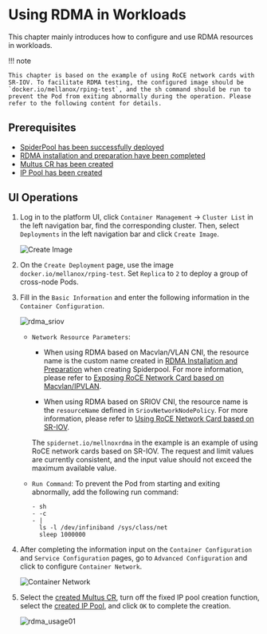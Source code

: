 # Using RDMA in Workloads

This chapter mainly introduces how to configure and use RDMA resources in workloads.

!!! note

    This chapter is based on the example of using RoCE network cards with SR-IOV. To facilitate RDMA testing, the configured image should be `docker.io/mellanox/rping-test`, and the sh command should be run to prevent the Pod from exiting abnormally during the operation. Please refer to the following content for details.

## Prerequisites

- [SpiderPool has been successfully deployed](../modules/spiderpool/install/install.md)
- [RDMA installation and preparation have been completed](../modules/spiderpool/install/rdmapara.md)
- [Multus CR has been created](multus-cr.md)
- [IP Pool has been created](./ippool/createpool.md)

## UI Operations

1. Log in to the platform UI, click `Container Management` -> `Cluster List` in the left navigation bar, find the corresponding cluster. Then, select `Deployments` in the left navigation bar and click `Create Image`.

    ![Create Image](https://docs.daocloud.io/daocloud-docs-images/docs/zh/docs/network/images/useippool01.png)

1. On the `Create Deployment` page, use the image `docker.io/mellanox/rping-test`. Set `Replica` to `2` to deploy a group of cross-node Pods.

1. Fill in the `Basic Information` and enter the following information in the `Container Configuration`.

    ![rdma_sriov](https://docs.daocloud.io/daocloud-docs-images/docs/zh/docs/network/images/rdma_sriov01.jpg)

    - `Network Resource Parameters`:
      
        - When using RDMA based on Macvlan/VLAN CNI, the resource name is the custom name created in [RDMA Installation and Preparation](install/rdmapara.md) when creating Spiderpool. For more information, please refer to [Exposing RoCE Network Card based on Macvlan/IPVLAN](rdmapara.md/#exposing-roce-network-card-based-on-macvlan-ipvlan).

        - When using RDMA based on SRIOV CNI, the resource name is the `resourceName` defined in `SriovNetworkNodePolicy`. For more information, please refer to [Using RoCE Network Card based on SR-IOV](../modules/spiderpool/install/rdmapara.md#using-roce-network-card-based-on-sr-iov).

        The `spidernet.io/mellnoxrdma` in the example is an example of using RoCE network cards based on SR-IOV. The request and limit values are currently consistent, and the input value should not exceed the maximum available value.
        
    - `Run Command`: To prevent the Pod from starting and exiting abnormally, add the following run command:
    
        ```para
        - sh
        - -c
        - |
          ls -l /dev/infiniband /sys/class/net
          sleep 1000000
       ```
    
1. After completing the information input on the `Container Configuration` and `Service Configuration` pages, go to `Advanced Configuration` and click to configure `Container Network`.

    ![Container Network](https://docs.daocloud.io/daocloud-docs-images/docs/zh/docs/network/images/useippool02.png)

1. Select the [created Multus CR](multus-cr.md), turn off the fixed IP pool creation function, select the [created IP Pool](ippool/createpool.md), and click `OK` to complete the creation.

    ![rdma_usage01](https://docs.daocloud.io/daocloud-docs-images/docs/zh/docs/network/images/rdma_usage01.jpg)
